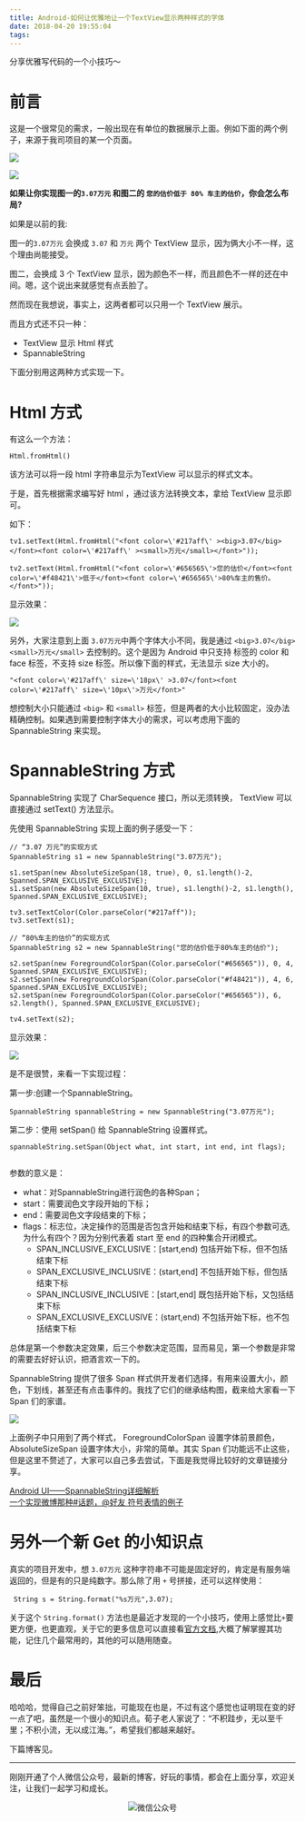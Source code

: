 ```yaml
---
title: Android-如何让优雅地让一个TextView显示两种样式的字体
date: 2018-04-20 19:55:04
tags:
---
```


分享优雅写代码的一个小技巧～
<!--more-->

# 前言

这是一个很常见的需求，一般出现在有单位的数据展示上面。例如下面的两个例子，来源于我司项目的某一个页面。

![](http://oriwplcze.bkt.clouddn.com/3f26803d70493844071c3c3c29ec0bdb.png)


![](http://oriwplcze.bkt.clouddn.com/35ed97810a0d59a5a0decfd8d06924a0.png)


**如果让你实现图一的`3.07万元` 和图二的 `您的估价低于 80% 车主的估价`，你会怎么布局?**


如果是以前的我:

图一的`3.07万元` 会换成 `3.07` 和 `万元` 两个 TextView 显示，因为俩大小不一样，这个理由尚能接受。

图二，会换成 3 个 TextView 显示，因为颜色不一样，而且颜色不一样的还在中间。嗯，这个说出来就感觉有点丢脸了。

然而现在我想说，事实上，这两者都可以只用一个 TextView 展示。

而且方式还不只一种：

- TextView 显示 Html 样式
- SpannableString

下面分别用这两种方式实现一下。


# Html 方式

有这么一个方法：

```
Html.fromHtml()

```
该方法可以将一段 html 字符串显示为TextView 可以显示的样式文本。


于是，首先根据需求编写好 html ，通过该方法转换文本，拿给 TextView 显示即可。

如下：

```
tv1.setText(Html.fromHtml("<font color=\'#217aff\' ><big>3.07</big></font><font color=\'#217aff\' ><small>万元</small></font>"));

tv2.setText(Html.fromHtml("<font color=\'#656565\'>您的估价</font><font color=\'#f48421\'>低于</font><font color=\'#656565\'>80%车主的售价。</font>"));
```

显示效果：

![](http://oriwplcze.bkt.clouddn.com/f98cf72aed2017b2529ac219a40c7756.png)


另外，大家注意到上面 `3.07万元`中两个字体大小不同，我是通过 `<big>3.07</big>` `<small>万元</small>` 去控制的。这个是因为 Android 中只支持 <font> 标签的 color 和 face 标签，不支持 size 标签。所以像下面的样式，无法显示 size 大小的。

```
"<font color=\'#217aff\' size=\'18px\' >3.07</font><font color=\'#217aff\' size=\'10px\'>万元</font>"

```

想控制大小只能通过 `<big>` 和 `<small>` 标签，但是两者的大小比较固定，没办法精确控制。如果遇到需要控制字体大小的需求，可以考虑用下面的 SpannableString 来实现。


# SpannableString 方式

SpannableString 实现了 CharSequence 接口，所以无须转换， TextView 可以直接通过 setText() 方法显示。

先使用 SpannableString 实现上面的例子感受一下：

```
// “3.07 万元”的实现方式
SpannableString s1 = new SpannableString("3.07万元");

s1.setSpan(new AbsoluteSizeSpan(18, true), 0, s1.length()-2, Spanned.SPAN_EXCLUSIVE_EXCLUSIVE);
s1.setSpan(new AbsoluteSizeSpan(10, true), s1.length()-2, s1.length(), Spanned.SPAN_EXCLUSIVE_EXCLUSIVE);

tv3.setTextColor(Color.parseColor("#217aff"));
tv3.setText(s1);

// “80%车主的估价”的实现方式
SpannableString s2 = new SpannableString("您的估价低于80%车主的估价");

s2.setSpan(new ForegroundColorSpan(Color.parseColor("#656565")), 0, 4, Spanned.SPAN_EXCLUSIVE_EXCLUSIVE);
s2.setSpan(new ForegroundColorSpan(Color.parseColor("#f48421")), 4, 6, Spanned.SPAN_EXCLUSIVE_EXCLUSIVE);
s2.setSpan(new ForegroundColorSpan(Color.parseColor("#656565")), 6, s2.length(), Spanned.SPAN_EXCLUSIVE_EXCLUSIVE);

tv4.setText(s2);
```

显示效果：

![](http://oriwplcze.bkt.clouddn.com/44a6b98fba6ea90260c1095c05462e65.png)


是不是很赞，来看一下实现过程：

第一步:创建一个SpannableString。

```
SpannableString spannableString = new SpannableString("3.07万元");

```

第二步：使用 setSpan() 给 SpannableString 设置样式。

```
spannableString.setSpan(Object what, int start, int end, int flags);


```
参数的意义是：

- what：对SpannableString进行润色的各种Span；
- start：需要润色文字段开始的下标；
- end：需要润色文字段结束的下标；
- flags：标志位，决定操作的范围是否包含开始和结束下标，有四个参数可选,为什么有四个？因为分别代表着 start 至 end 的四种集合开闭模式。
  - SPAN_INCLUSIVE_EXCLUSIVE：[start,end) 包括开始下标，但不包括结束下标
  - SPAN_EXCLUSIVE_INCLUSIVE：(start,end] 不包括开始下标，但包括结束下标
  - SPAN_INCLUSIVE_INCLUSIVE：[start,end] 既包括开始下标，又包括结束下标
  - SPAN_EXCLUSIVE_EXCLUSIVE：(start,end) 不包括开始下标，也不包括结束下标

总体是第一个参数决定效果，后三个参数决定范围，显而易见，第一个参数是非常的需要去好好认识，把酒言欢一下的。

SpannableString 提供了很多 Span 样式供开发者们选择，有用来设置大小，颜色，下划线，甚至还有点击事件的。我找了它们的继承结构图，截来给大家看一下 Span 们的家谱。

![](http://oriwplcze.bkt.clouddn.com/193e91761cf0d3a37d52402dfef6e51b.png)


上面例子中只用到了两个样式， ForegroundColorSpan 设置字体前景颜色，AbsoluteSizeSpan 设置字体大小，非常的简单。其实 Span 们功能远不止这些，但是这里不赘述了，大家可以自己多去尝试，下面是我觉得比较好的文章链接分享。


[Android UI——SpannableString详细解析](https://juejin.im/post/5a37d0645188252582277e29)    
[一个实现微博那种#话题，@好友 符号表情的例子](https://blog.csdn.net/u011102153/article/details/52487049)


# 另外一个新 Get 的小知识点

真实的项目开发中，想 `3.07万元` 这种字符串不可能是固定好的，肯定是有服务端返回的，但是有的只是纯数字。那么除了用 `+` 号拼接，还可以这样使用：

```
 String s = String.format("%s万元",3.07);
```
关于这个 `String.format()` 方法也是最近才发现的一个小技巧，使用上感觉比`+`要更方便，也更直观，关于它的更多信息可以直接看[官方文档](https://developer.android.com/reference/java/util/Formatter.html),大概了解掌握其功能，记住几个最常用的，其他的可以随用随查。






# 最后

哈哈哈，觉得自己之前好笨拙，可能现在也是，不过有这个感觉也证明现在变的好一点了吧，虽然是一个很小的知识点。荀子老人家说了：“不积跬步，无以至千里；不积小流，无以成江海。”，希望我们都越来越好。

下篇博客见。


---

刚刚开通了个人微信公众号，最新的博客，好玩的事情，都会在上面分享，欢迎关注，让我们一起学习和成长。

<div  align="center">    

![微信公众号](http://oriwplcze.bkt.clouddn.com/qrcode_for_gh_e8f891ce77fb_258.jpg)

</div>
